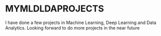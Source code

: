 # MYMLDLDAPROJECTS
I have done a few projects in Machine Learning, Deep Learning and Data Analytics. Looking forward to do more projects in the near future
